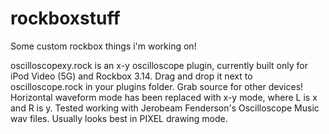 # rockboxstuff
Some custom rockbox things i'm working on!

oscilloscopexy.rock is an x-y oscilloscope plugin, currently built only for iPod Video (5G) and Rockbox 3.14. Drag and drop it next to oscilloscope.rock in your plugins folder. Grab source for other devices!
Horizontal waveform mode has been replaced with x-y mode, where L is x and R is y. Tested working with Jerobeam Fenderson's Oscilloscope Music wav files. Usually looks best in PIXEL drawing mode.
